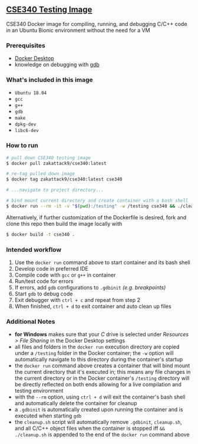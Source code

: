 ## [CSE340 Testing Image](https://hub.docker.com/repository/docker/zakattack9/cse340/general)
CSE340 Docker image for compiling, running, and debugging C/C++ code in an Ubuntu Bionic environment without the need for a VM

### Prerequisites
- [Docker Desktop](https://docs.docker.com/get-docker/)
- knowledge on debugging with [gdb](https://sourceware.org/gdb/current/onlinedocs/gdb/)

### What's included in this image
- `Ubuntu 18.04`
- `gcc`
- `g++`
- `gdb`
- `make`
- `dpkg-dev`
- `libc6-dev`

### How to run
```bash
# pull down CSE340 testing image 
$ docker pull zakattack9/cse340:latest

# re-tag pulled down image
$ docker tag zakattack9/cse340:latest cse340

# ...navigate to project directory...

# bind mount current directory and create container with a bash shell
$ docker run --rm -it -v "$(pwd):/testing" -w /testing cse340 && ./cleanup.sh
```

Alternatively, if further customization of the Dockerfile is desired, fork and clone this repo then build the image locally with
```bash
$ docker build -t cse340 . 
```

### Intended workflow
1) Use the `docker run` command above to start container and its bash shell
2) Develop code in preferred IDE
3) Compile code with `gcc` or `g++` in container
4) Run/test code for errors
5) If errors, add `gdb` configurations to `.gdbinit` *(e.g. breakpoints)*
6) Start `gdb` to debug code
7) Exit debugger with `ctrl + c` and repeat from step 2
8) When finished, `ctrl + d` to exit container and auto clean up files

### Additional Notes
- **for Windows** makes sure that your *C* drive is selected under *Resources > File Sharing* in the Docker Desktop settings
- all files and folders in the `docker run` execution directory are copied under a `/testing` folder in the Docker container; the `-w` option will automatically navigate to this directory during the container's startup
- the `docker run` command above creates a container that will bind mount the current directory that it's executed in; this means any file changes in the current directory or in the Docker container's `/testing` directory will be directly reflected on both ends allowing for a live compilation and testing environment
- with the `--rm` option, using `ctrl + d` will exit the container's bash shell and automatically delete the container for cleanup
- a `.gdbinit` is automatically created upon running the container and is executed when starting `gdb`
- the `cleanup.sh` script will automatically remove `.gdbinit`, `cleanup.sh`, and all C/C++ object files when the container is stopped iff `&& ./cleanup.sh` is appended to the end of the `docker run` command above
